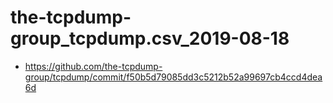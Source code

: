# the-tcpdump-group_tcpdump.csv_2019-08-18
* https://github.com/the-tcpdump-group/tcpdump/commit/f50b5d79085dd3c5212b52a99697cb4ccd4dea6d
